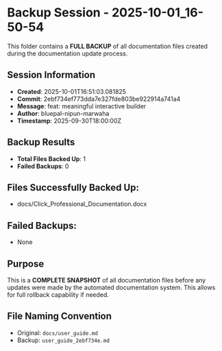 # Backup Session - 2025-10-01_16-50-54

This folder contains a **FULL BACKUP** of all documentation files created during the documentation update process.

## Session Information
- **Created**: 2025-10-01T16:51:03.081825
- **Commit**: 2ebf734ef773dda7e327fde803be922914a741a4
- **Message**: feat: meaningful interactive builder
- **Author**: bluepal-nipun-marwaha
- **Timestamp**: 2025-09-30T18:00:00Z

## Backup Results
- **Total Files Backed Up**: 1
- **Failed Backups**: 0

## Files Successfully Backed Up:
- docs/Click_Professional_Documentation.docx

## Failed Backups:
- None

## Purpose
This is a **COMPLETE SNAPSHOT** of all documentation files before any updates were made by the automated documentation system. This allows for full rollback capability if needed.

## File Naming Convention
- Original: `docs/user_guide.md`
- Backup: `user_guide_2ebf734e.md`
